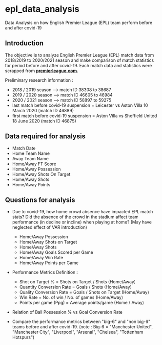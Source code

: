 # epl_data_analysis
Data Analysis on how English Premier League (EPL) team perform before and after covid-19

## Introduction
The objective is to analyze English Premier League (EPL) match data from 2018/2019 to 2020/2021 season and make comparison of match statistics for period before and after covid-19. Each match data and statistics were scrapped from **[premierleague.com](https://www.premierleague.com/)**.

Preliminary research information : 
* 2018 / 2019 season —> match ID 38308 to 38687
* 2019 / 2020 season —> match ID 46605 to 46984
* 2020 / 2021 season —> match ID 58897 to 59275
* last match before covid-19 suspension = Leicester vs Aston Villa 10 March 2020 (match ID 46889)
* first match before covid-19 suspension = Aston Villa vs Sheffield United 18 June 2020 (match ID 46875)

## Data required for analysis
* Match Date
* Home Team Name
* Away Team Name
* Home/Away FT Score
* Home/Away Possession
* Home/Away Shots On Target
* Home/Away Shots
* Home/Away Points

## Questions for analysis
* Due to covid-19, how home crowd absence have impacted EPL match stats? Did the absence of the crowd in the stadium affect team performance (in decline or incline) when playing at home? (May have neglected effect of VAR introduction)
    * Home/Away Possession
    * Home/Away Shots on Target
    * Home/Away Shots
    * Home/Away Goals Scored per Game
    * Home/Away Win Rate
    * Home/Away Points per Game

* Performance Metrics Definition :
    * Shot on Target % = Shots on Target / Shots (Home/Away)
    * Quantity Conversion Rate = Goals / Shots (Home/Away)
    * Quality Conversion Rate  = Goals / Shots on Target (Home/Away)
    * Win Rate = No. of win / No. of games (Home/Away)
    * Points per game (Ppg) = Average points/game (Home / Away)

* Relation of Ball Possession % vs Goal Conversion Rate
* Compare the performance metrics between "big-6" and "non big-6" teams before and after covid-19. (note : Big-6 = "Manchester United", "Manchester City", "Liverpool", "Arsenal", "Chelsea", "Tottenham Hotspurs")
